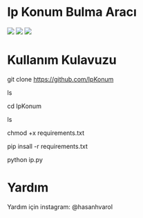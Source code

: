 # Ip Konum Bulma Aracı

![](https://img.shields.io/badge/python-blue.svg)
![](https://img.shields.io/badge/license-MIT-blue.svg)
![](https://img.shields.io/badge/author-hasanhvarol-blue)

# Kullanım Kulavuzu

git clone https://github.com/IpKonum 

ls

cd IpKonum

ls

chmod +x requirements.txt

pip insall -r requirements.txt

python ip.py

# Yardım

Yardım için instagram: @hasanhvarol